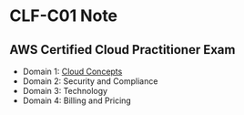 # CLF-C01 Note

## AWS Certified Cloud Practitioner Exam

- Domain 1: [Cloud Concepts](./Cloud_Concept.md)
- Domain 2: Security and Compliance
- Domain 3: Technology
- Domain 4: Billing and Pricing

